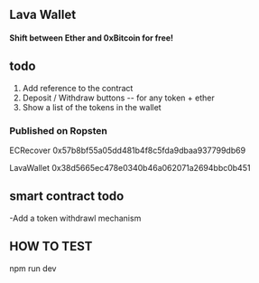 
 ## Lava Wallet


 #### Shift between Ether and 0xBitcoin for free!



## todo
1. Add reference to the contract
2. Deposit / Withdraw buttons -- for any token + ether  
3. Show a list of the tokens in the wallet



### Published on Ropsten
 
ECRecover
0x57b8bf55a05dd481b4f8c5fda9dbaa937799db69

LavaWallet
0x38d5665ec478e0340b46a062071a2694bbc0b451


## smart contract todo
-Add a token withdrawl mechanism  


## HOW TO TEST
npm run dev
